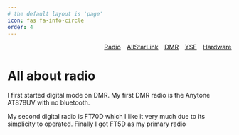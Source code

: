 ```yaml
---
# the default layout is 'page'
icon: fas fa-info-circle
order: 4
---
```


<div style="display: flex; justify-content: space-between; align-items: flex-start;">
  <div style="min-width: 200px; text-align: right; width: 100%;">
    <nav>
      <a href="#" onclick="showTab('radio'); return false;" style="margin-right: 10px;">Radio</a>
      <a href="#" onclick="showTab('allstarlink'); return false;" style="margin-right: 10px;">AllStarLink</a>
      <a href="#" onclick="showTab('dmr'); return false;" style="margin-right: 10px;">DMR</a>
      <a href="#" onclick="showTab('ysf'); return false;" style="margin-right: 10px;">YSF</a>
      <a href="#" onclick="showTab('hardware'); return false;">Hardware</a>
    </nav>
  </div>
</div>

<div id="radio" class="tab-content">
  <h1>All about radio</h1>
  <p>I first started digital mode on DMR. My first DMR radio is the Anytone AT878UV with no bluetooth.</p>
  <p>My second digital radio is FT70D which I like it very much due to its simplicity to operated. Finally I got FT5D as my primary radio</p>
</div>

<div id="allstarlink" class="tab-content" style="display:none;">
  <h1>AllStarLink</h1>
  <p>AllStarLink is a network of Amateur Radio repeaters, remote base stations and hot spots accessible to each other via Voice over Internet Protocol. AllStarLink runs on a dedicated computer (including the Rasperry Pi) that you host at your home, radio site or computer center. It is based on the open source Asterisk PBX running our app_rpt application. App_rpt makes Asterisk a powerful system capable of controlling one or more radios. It provides linking of these radio "nodes" to other systems of similar construction anywhere in the world via VoIP.</p>
  <p>AllStarLink's primary use is as a dedicated computer node wired to your repeater or radio. Connections from Echolink, other VoIP clients and telephone calls are supported.</p>
  <p>Credit: <a href="https://www.allstarlink.org/">https://www.allstarlink.org/</a></p>
</div>

<div id="dmr" class="tab-content" style="display:none;">
  <h1>DMR</h1>
  <p>DMR stands for Digital Mobile Radio and is an international standard that has been defined for two-way radios. The DMR standard allows equipment developed by different manufacturers to operate together on the same network for all the functions defined within the standard.</p>

<p>The aim of the DMR standard was to create a digital radio system with low complexity and low cost that still allows for equipment from different manufacturers to work together, allowing users to shop around rather than being locked into a proprietary system which would be costly to replace and maintain.</p>

<p>European Telecommunications Standards Institute (ETSI) is responsible for the creation and maintenance of the DMR standard. The standard was first ratified in 2005 and has subsequently been updated and revised several times, most recently in November 2018.</p>

<p>Credit: <a href="https://www.motorolasolutions.com/en_xp/solutions/what-is-dmr.html">https://www.motorolasolutions.com/en_xp/solutions/what-is-dmr.html</a></p>

</div>

<div id="ysf" class="tab-content" style="display:none;">
  <h1>YSF</h1>
  <p>YSF is an abbreviation of Yaesu System Fusion, developed by Yaesu, one of the leading manufacturers of amateur radio equipment. YSF is a digital voice and data protocol that uses FDMA (Frequency-division multiple access).</p>
</div>

<div id="hardware" class="tab-content" style="display:none;">
  <h1>Hardware</h1>
  <p>I first started digital mode on DMR. My first DMR radio is the Anytone AT878UV with no bluetooth.</p>

<p>My second digital radio is FT70D which I like it very much due to its simplicity to operated. Finally I got FT5D as my primary radio</p>
</div>

<script>
function showTab(tabId) {
  var tabs = document.getElementsByClassName('tab-content');
  for (var i = 0; i < tabs.length; i++) {
    tabs[i].style.display = 'none';
  }
  document.getElementById(tabId).style.display = 'block';
}
</script>

